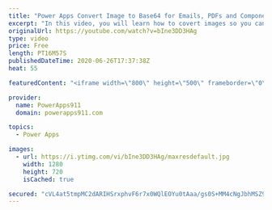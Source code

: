 ```yaml
---
title: "Power Apps Convert Image to Base64 for Emails, PDFs and Components"
excerpt: "In this video, you will learn how to covert images so you can use them through out your app in their encoded form. This makes Components more flexible, PDF creation have less steps, and lets you add some flair to those Power Apps emails.   Download this and many other apps as part of the Curated Library"
originalUrl: https://youtube.com/watch?v=bIne3DD3HAg
type: video
price: Free
length: PT16M57S
publishedDateTime: 2020-06-26T17:37:38Z
heat: 55

featuredContent: "<iframe width=\"800\" height=\"500\" frameborder=\"0\" src=\"https://www.youtube.com/embed/bIne3DD3HAg\" allow=\"accelerometer; autoplay; encrypted-media; gyroscope; picture-in-picture\" allowfullscreen></iframe>"

provider:
  name: PowerApps911
  domain: powerapps911.com

topics:
  - Power Apps

images:
  - url: https://i.ytimg.com/vi/bIne3DD3HAg/maxresdefault.jpg
    width: 1280
    height: 720
    isCached: true

secured: "cVL4at5tmpMC2dARIHSrxphvF6r7x0WQlEOYu0tAaa/gs0S+MM4cNgJbhMSZ9HVLq62njcDmmF+pPELoCfZ0b7TE9ZFOoHYs7YslRyc91qvlfk/3GWrxs+WQR+nK9gmIbSOCGbt8DyCEfYvwIsXML/fSH5QpozlMbXNXfCZeq0GcvCydFpRfu3FfEgut/qsgjJogUK0I6+s/vbT20MnR/jdnih5HP8wWDAhdB57AD/64BgA64f5X3vZjB9ZR/86K23hIFPGxvKPl0/MuhIUChjHK46EwWb7JwwsB78ZtQpWwX+qGfS6yyQJPwE2Y/gV4XUl6hugBpQIgh6Sm5YOhuJ1/pzsPun6iNqc3kFJXdYOaWBknG45vCiazrIDqJPp8C9NTQFMZKtvUXkPoIGzggxXIjW0PUFf0IwFlP0muyXA=;nwn2gu3UYzO64zdKll0bLw=="
---
```


